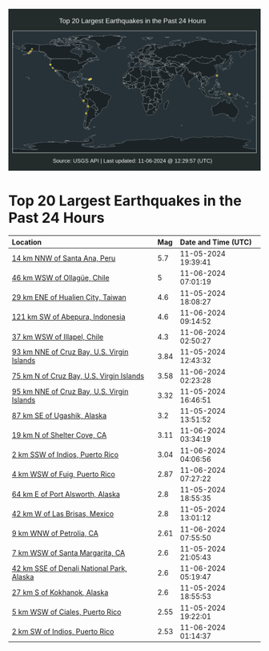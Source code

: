 ![Map](./map.png)

# Top 20 Largest Earthquakes in the Past 24 Hours

| Location | Mag | Date and Time (UTC) |
|:---|:---|:---|
| [14 km NNW of Santa Ana, Peru](https://earthquake.usgs.gov/earthquakes/eventpage/us7000nq3d) | 5.7 | 11-05-2024 19:39:41 |
| [46 km WSW of Ollagüe, Chile](https://earthquake.usgs.gov/earthquakes/eventpage/us7000nq7d) | 5 | 11-06-2024 07:01:19 |
| [29 km ENE of Hualien City, Taiwan](https://earthquake.usgs.gov/earthquakes/eventpage/us7000nq32) | 4.6 | 11-05-2024 18:08:27 |
| [121 km SW of Abepura, Indonesia](https://earthquake.usgs.gov/earthquakes/eventpage/us7000nq8q) | 4.6 | 11-06-2024 09:14:52 |
| [37 km WSW of Illapel, Chile](https://earthquake.usgs.gov/earthquakes/eventpage/us7000nq6n) | 4.3 | 11-06-2024 02:50:27 |
| [93 km NNE of Cruz Bay, U.S. Virgin Islands](https://earthquake.usgs.gov/earthquakes/eventpage/pr2024310002) | 3.84 | 11-05-2024 12:43:32 |
| [75 km N of Cruz Bay, U.S. Virgin Islands](https://earthquake.usgs.gov/earthquakes/eventpage/pr2024311000) | 3.58 | 11-06-2024 02:23:28 |
| [95 km NNE of Cruz Bay, U.S. Virgin Islands](https://earthquake.usgs.gov/earthquakes/eventpage/pr71464873) | 3.32 | 11-05-2024 16:46:51 |
| [87 km SE of Ugashik, Alaska](https://earthquake.usgs.gov/earthquakes/eventpage/ak024e8wn9j5) | 3.2 | 11-05-2024 13:51:52 |
| [19 km N of Shelter Cove, CA](https://earthquake.usgs.gov/earthquakes/eventpage/nc75083086) | 3.11 | 11-06-2024 03:34:19 |
| [2 km SSW of Indios, Puerto Rico](https://earthquake.usgs.gov/earthquakes/eventpage/pr71464938) | 3.04 | 11-06-2024 04:06:56 |
| [4 km WSW of Fuig, Puerto Rico](https://earthquake.usgs.gov/earthquakes/eventpage/pr71464973) | 2.87 | 11-06-2024 07:27:22 |
| [64 km E of Port Alsworth, Alaska](https://earthquake.usgs.gov/earthquakes/eventpage/ak024e8zn96w) | 2.8 | 11-05-2024 18:55:35 |
| [42 km W of Las Brisas, Mexico](https://earthquake.usgs.gov/earthquakes/eventpage/us7000nq1y) | 2.8 | 11-05-2024 13:01:12 |
| [9 km WNW of Petrolia, CA](https://earthquake.usgs.gov/earthquakes/eventpage/nc75083136) | 2.61 | 11-06-2024 07:55:50 |
| [7 km WSW of Santa Margarita, CA](https://earthquake.usgs.gov/earthquakes/eventpage/nc75082981) | 2.6 | 11-05-2024 21:05:43 |
| [42 km SSE of Denali National Park, Alaska](https://earthquake.usgs.gov/earthquakes/eventpage/ak024eaf89vp) | 2.6 | 11-06-2024 05:19:47 |
| [27 km S of Kokhanok, Alaska](https://earthquake.usgs.gov/earthquakes/eventpage/ak024e8znahx) | 2.6 | 11-05-2024 18:55:53 |
| [5 km WSW of Ciales, Puerto Rico](https://earthquake.usgs.gov/earthquakes/eventpage/pr71464883) | 2.55 | 11-05-2024 19:22:01 |
| [2 km SW of Indios, Puerto Rico](https://earthquake.usgs.gov/earthquakes/eventpage/pr71464913) | 2.53 | 11-06-2024 01:14:37 |

